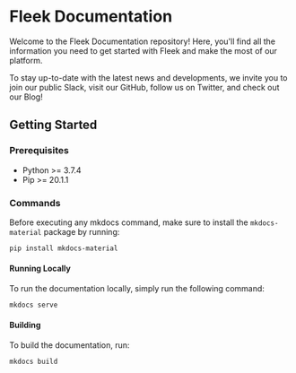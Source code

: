 # Fleek Documentation

Welcome to the Fleek Documentation repository! Here, you'll find all the information you need to get started with Fleek and make the most of our platform.

To stay up-to-date with the latest news and developments, we invite you to join our public Slack, visit our GitHub, follow us on Twitter, and check out our Blog!

## Getting Started

### Prerequisites
- Python >= 3.7.4
- Pip >= 20.1.1

### Commands
Before executing any mkdocs command, make sure to install the `mkdocs-material` package by running:

``` PowerShell
pip install mkdocs-material
```

#### Running Locally
To run the documentation locally, simply run the following command:

``` PowerShell
mkdocs serve
```

#### Building
To build the documentation, run:

``` PowerShell
mkdocs build
```
